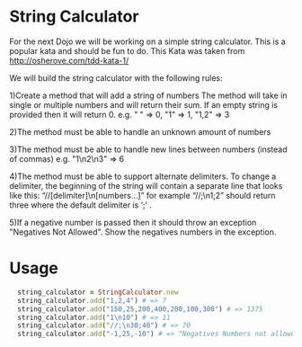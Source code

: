 String Calculator
=================

For the next Dojo we will be working on a simple string calculator.  This is a
popular kata and should be fun to do.  This Kata was taken from http://osherove.com/tdd-kata-1/

We will build the string calculator with the following rules:

1)Create a method that will add a string of numbers
  The method will take in single or multiple numbers and will return their sum. If
  an empty string is provided then it will return 0.
  e.g.
  " " => 0,
  "1" => 1,
  "1,2" => 3

2)The method must be able to handle an unknown amount of numbers

3)The method must be able to handle new lines between numbers (instead of commas)
  e.g. "1\n2\n3" => 6

4)The method must be able to support alternate delimiters.
  To change a delimiter, the beginning of the string will contain a separate line that
  looks like this:   “//[delimiter]\n[numbers…]” for example “//;\n1;2”
  should return three where the default delimiter is ‘;’ .

5)If a negative number is passed then it should throw an exception "Negatives Not Allowed". Show
  the negatives numbers in the exception.

Usage
======

```ruby
  string_calculator = StringCalculator.new
  string_calculator.add("1,2,4") # => 7
  string_calculator.add("150,25,200,400,200,100,300") # => 1375
  string_calculator.add("1\n10") # => 11
  string_calculator.add("//;\n30;40") # => 70
  string_calculator.add("-1,25,-10") # => "Negatives Numbers not allowed! -1, -10"
```
